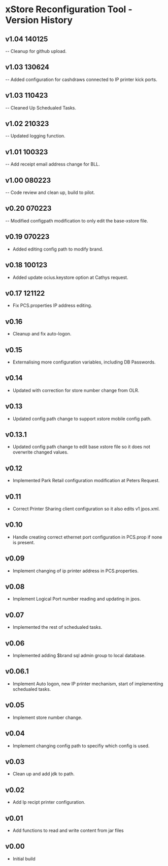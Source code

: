 # xStore Reconfiguration Tool - Version History

## v1.04 140125

-- Cleanup for github upload.

## v1.03 130624

-- Added configuration for cashdraws connected to IP printer kick ports.

## v1.03 110423

-- Cleaned Up Schedualed Tasks.

## v1.02 210323

-- Updated logging function.

## v1.01 100323

-- Add receipt email address change for BLL.

## v1.00 080223

-- Code review and clean up, build to pilot.

## v0.20 070223

-- Modified configpath modification to only edit the base-xstore file.

## v0.19 070223

- Added editing config path to modify brand.

## v0.18 100123

- Added update ocius.keystore option at Cathys request.

## v0.17 121122

- Fix PCS.properties IP address editing.

## v0.16

- Cleanup and fix auto-logon.

## v0.15

- Externalising more configuration variables, including DB Passwords.

## v0.14

- Updated with correction for store number change from OLR.

## v0.13

- Updated config path change to support xstore mobile config path.

## v0.13.1

- Updated config path change to edit base xstore file so it does not overwrite changed values.

## v0.12

- Implemented Park Retail configuration modification at Peters Request.

## v0.11

- Correct Printer Sharing client configuration so it also edits v1 jpos.xml.

## v0.10

- Handle creating correct ethernet port configuration in PCS.prop if none is present.

## v0.09

- Implement changing of ip printer address in PCS.properties.

## v0.08

- Implement Logical Port number reading and updating in jpos.

## v0.07

- Implemented the rest of schedualed tasks.

## v0.06

- Implemented adding $brand sql admin group to local database.

## v0.06.1

- Implement Auto logon, new IP printer mechanism, start of implementing schedualed tasks.

## v0.05

- Implement store number change.

## v0.04

- Implement changing config path to specifiy which config is used.

## v0.03

- Clean up and add jdk to path.

## v0.02

- Add Ip recipt printer configuration.

## v0.01

- Add functions to read and write content from jar files

## v0.00

- Initial build
